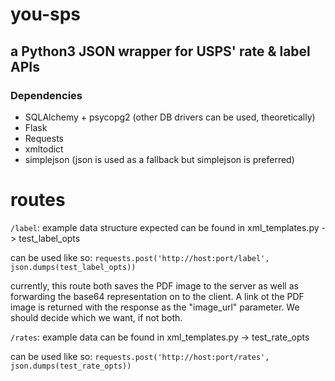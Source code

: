 # you-sps
## a Python3 JSON wrapper for USPS' rate & label APIs

### Dependencies
* SQLAlchemy + psycopg2 (other DB drivers can be used, theoretically)
* Flask 
* Requests 
* xmltodict 
* simplejson (json is used as a fallback but simplejson is preferred)



routes
======
`/label`: example data structure expected can be found in xml_templates.py -> test_label_opts

can be used like so:
`requests.post('http://host:port/label', json.dumps(test_label_opts))`

currently, this route both saves the PDF image to the server as well as forwarding the base64 representation on to the client.  A link ot the PDF image is returned with the response as the "image_url" parameter.
We should decide which we want, if not both.

`/rates`: example data can be found in xml_templates.py -> test_rate_opts

can be used like so:
`requests.post('http://host:port/rates', json.dumps(test_rate_opts))`
